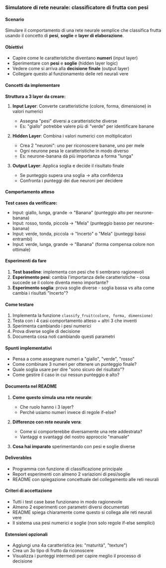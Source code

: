 ### Simulatore di rete neurale: classificatore di frutta con pesi

#### Scenario
Simulare il comportamento di una rete neurale semplice che classifica frutta usando il concetto di **pesi**, **soglie** e **layer di elaborazione**.

#### Obiettivi
- Capire come le caratteristiche diventano **numeri** (input layer)
- Sperimentare con **pesi** e **soglie** (hidden layer logic)
- Vedere come si arriva alla **decisione finale** (output layer)
- Collegare questo al funzionamento delle reti neurali vere

#### Concetti da implementare

**Struttura a 3 layer da creare:**

1. **Input Layer**: Converte caratteristiche (colore, forma, dimensione) in valori numerici
   - Assegna "pesi" diversi a caratteristiche diverse
   - Es: "giallo" potrebbe valere più di "verde" per identificare banane

2. **Hidden Layer**: Combina i valori numerici con moltiplicatori
   - Crea 2 "neuroni": uno per riconoscere banane, uno per mele
   - Ogni neurone pesa le caratteristiche in modo diverso
   - Es: neurone-banana dà più importanza a forma "lunga"

3. **Output Layer**: Applica soglia e decide il risultato finale
   - Se punteggio supera una soglia → alta confidenza
   - Confronta i punteggi dei due neuroni per decidere

#### Comportamento atteso

**Test cases da verificare:**
- Input: giallo, lunga, grande → "Banana" (punteggio alto per neurone-banana)
- Input: rosso, tonda, piccola → "Mela" (punteggio basso per neurone-banana)
- Input: verde, tonda, piccola → "Incerto" o "Mela" (punteggi bassi entrambi)
- Input: verde, lunga, grande → "Banana" (forma compensa colore non ottimale)

#### Esperimenti da fare

1. **Test baseline**: implementa con pesi che ti sembrano ragionevoli
2. **Esperimento pesi**: cambia l'importanza delle caratteristiche - cosa succede se il colore diventa meno importante?
3. **Esperimento soglia**: prova soglie diverse - soglia bassa vs alta come cambia i risultati "Incerto"?

#### Come testare
1. Implementa la funzione `classify_fruit(colore, forma, dimensione)`
2. Testa con i 4 casi comportamento atteso + altri 3 che inventi
3. Sperimenta cambiando i pesi numerici
4. Prova diverse soglie di decisione
5. Documenta cosa noti cambiando questi parametri

#### Spunti implementativi
- Pensa a come assegnare numeri a "giallo", "verde", "rosso"
- Come combinare 3 numeri per ottenere un punteggio finale?
- Quale soglia usare per dire "sono sicuro del risultato"?
- Come gestire il caso in cui nessun punteggio è alto?

#### Documenta nel README

1. **Come questo simula una rete neurale**:
   - Che ruolo hanno i 3 layer?
   - Perché usiamo numeri invece di regole if-else?
   
2. **Differenze con rete neurale vera**:
   - Come si comporterebbe diversamente una rete addestrata?
   - Vantaggi e svantaggi del nostro approccio "manuale"

3. **Cosa hai imparato** sperimentando con pesi e soglie diverse

#### Deliverables
- Programma con funzione di classificazione principale
- Report esperimenti con almeno 2 variazioni di pesi/soglie
- README con spiegazione concettuale del collegamento alle reti neurali

#### Criteri di accettazione
- Tutti i test case base funzionano in modo ragionevole
- Almeno 2 esperimenti con parametri diversi documentati
- README spiega chiaramente come questo si collega alle reti neurali vere
- Il sistema usa pesi numerici e soglie (non solo regole if-else semplici)

#### Estensioni opzionali
- Aggiungi una 4a caratteristica (es: "maturità", "texture")
- Crea un 3o tipo di frutto da riconoscere
- Visualizza i punteggi intermedi per capire meglio il processo di decisione
